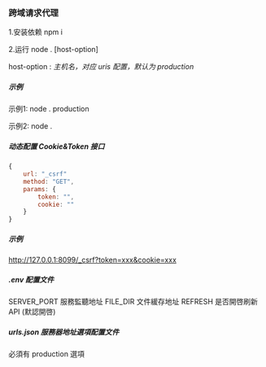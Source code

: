 ### 跨域请求代理

1.安装依赖 npm i

2.运行 node . [host-option]

host-option : *主机名，对应 uris 配置，默认为 production*

##### 示例

示例1: node .  production

示例2: node .

##### 动态配置 Cookie&Token 接口

```javascript
{
    url: "_csrf"
    method: "GET",
    params: {
        token: "",
        cookie: ""
    }
}
```
##### 示例
http://127.0.0.1:8099/_csrf?token=xxx&cookie=xxx

##### .env 配置文件
SERVER_PORT 服務監聽地址
FILE_DIR 文件緩存地址
REFRESH 是否開啓刷新API (默認開啓)

##### urls.json 服務器地址選項配置文件
必須有 production 選項



